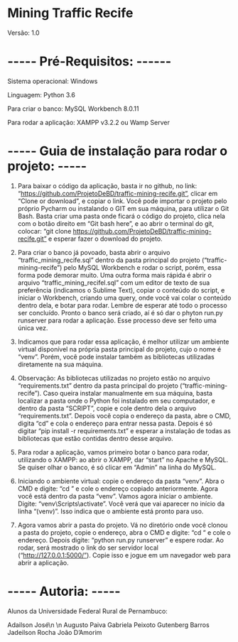 # Mining Traffic Recife
Versão: 1.0

# ----- Pré-Requisitos: ------
Sistema operacional: Windows

Linguagem: Python 3.6

Para criar o banco: MySQL Workbench 8.0.11

Para rodar a aplicação: XAMPP v3.2.2 ou Wamp Server

# ----- Guia de instalação para rodar o projeto: -----
1. Para baixar o código da aplicação, basta ir no github, no link: “https://github.com/ProjetoDeBD/traffic-mining-recife.git”, clicar em “Clone or download”, e copiar o link. Você pode importar o projeto pelo próprio Pycharm ou instalando o GIT em sua máquina, para utilizar o Git Bash. Basta criar uma pasta onde ficará o código do projeto, clica nela com o botão direito em “Git bash here”, e ao abrir o terminal do git, colocar:  “git clone https://github.com/ProjetoDeBD/traffic-mining-recife.git” e esperar fazer o download do projeto.

2. Para criar o banco já povoado, basta abrir o arquivo “traffic_mining_recife.sql” dentro da pasta principal do projeto (“traffic-mining-recife”) pelo MySQL Workbench e rodar o script, porém, essa forma pode demorar muito. Uma outra forma mais rápida é abrir o arquivo “traffic_mining_recifel.sql” com um editor de texto de sua preferência (indicamos o Sublime Text), copiar o conteúdo do script, e iniciar o Workbench, criando uma query, onde você vai colar o conteúdo dentro dela, e botar para rodar. Lembre de esperar até todo o processo ser concluído. Pronto o banco será criado, aí é só dar o phyton run.py runserver para rodar a aplicação. Esse processo deve ser feito uma única vez.

3. Indicamos que para rodar essa aplicação, é melhor utilizar um ambiente virtual disponível na própria pasta principal do projeto, cujo o nome é “venv”. Porém, você pode instalar também as bibliotecas utilizadas diretamente na sua máquina.

4. Observação:
As bibliotecas utilizadas no projeto estão no arquivo “requirements.txt” dentro da pasta principal do projeto (“traffic-mining-recife”). Caso queira instalar manualmente em sua máquina, basta localizar a pasta onde o Python foi instalado em seu computador, e dentro da pasta “SCRIPT”, copie e cole dentro dela o arquivo “requirements.txt”. Depois você copia o endereço da pasta, abre o CMD, digita “cd” e cola o endereço para entrar nessa pasta. Depois é só digitar “pip install -r requirements.txt” e esperar a instalação de todas as bibliotecas que estão contidas dentro desse arquivo.

5. Para rodar a aplicação, vamos primeiro botar o banco para rodar, utilizando o XAMPP: ao abrir o XAMPP, dar “start” no Apache e MySQL. Se quiser olhar o banco, é só clicar em “Admin” na linha do MySQL.

6. Iniciando o ambiente virtual: copie o endereço da pasta “venv”. Abra o CMD e digite: “cd ” e cole o endereço copiado anteriormente. Agora você está dentro da pasta “venv”. Vamos agora iniciar o ambiente. Digite: “venv\Scripts\activate”. Você verá que vai aparecer no início da linha “(venv)”. Isso indica que o ambiente está pronto para uso.

7. Agora vamos abrir a pasta do projeto. Vá no diretório onde você clonou a pasta do projeto, copie o endereço, abra o CMD e digite: “cd “ e cole o endereço. Depois digite: “python run.py runserver” e espere rodar. Ao rodar, será mostrado o link do ser servidor local (“http://127.0.0.1:5000/”). Copie isso e jogue em um navegador web para abrir a aplicação.


# ----- Autoria: -----
Alunos da Universidade Federal Rural de Pernambuco: 

Adailson José\n \n
Augusto Paiva
Gabriela Peixoto
Gutenberg Barros
Jadeilson Rocha
João D’Amorim
